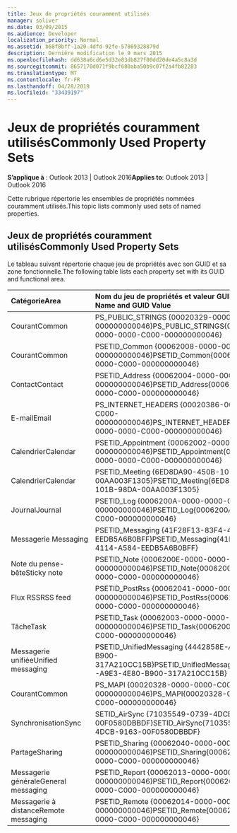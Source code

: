 ```yaml
---
title: Jeux de propriétés couramment utilisés
manager: soliver
ms.date: 03/09/2015
ms.audience: Developer
localization_priority: Normal
ms.assetid: b68f8bff-1a20-4dfd-92fe-57869328879d
description: Dernière modification le 9 mars 2015
ms.openlocfilehash: dd638a6cd6e5d32e83db827f00dd20de4a5c8a3d
ms.sourcegitcommit: 8657170d071f9bcf680aba50b9c07f2a4fb82283
ms.translationtype: MT
ms.contentlocale: fr-FR
ms.lasthandoff: 04/28/2019
ms.locfileid: "33439197"
---
```

# <a name="commonly-used-property-sets"></a><span data-ttu-id="838df-103">Jeux de propriétés couramment utilisés</span><span class="sxs-lookup"><span data-stu-id="838df-103">Commonly Used Property Sets</span></span>

  
  
<span data-ttu-id="838df-104">**S’applique à** : Outlook 2013 | Outlook 2016</span><span class="sxs-lookup"><span data-stu-id="838df-104">**Applies to**: Outlook 2013 | Outlook 2016</span></span> 
  
<span data-ttu-id="838df-105">Cette rubrique répertorie les ensembles de propriétés nommées couramment utilisés.</span><span class="sxs-lookup"><span data-stu-id="838df-105">This topic lists commonly used sets of named properties.</span></span>
  
## <a name="commonly-used-property-sets"></a><span data-ttu-id="838df-106">Jeux de propriétés couramment utilisés</span><span class="sxs-lookup"><span data-stu-id="838df-106">Commonly Used Property Sets</span></span>

<span data-ttu-id="838df-107">Le tableau suivant répertorie chaque jeu de propriétés avec son GUID et sa zone fonctionnelle.</span><span class="sxs-lookup"><span data-stu-id="838df-107">The following table lists each property set with its GUID and functional area.</span></span>
  
|<span data-ttu-id="838df-108">**Catégorie**</span><span class="sxs-lookup"><span data-stu-id="838df-108">**Area**</span></span>|<span data-ttu-id="838df-109">**Nom du jeu de propriétés et valeur GUID**</span><span class="sxs-lookup"><span data-stu-id="838df-109">**Property Set Name and GUID Value**</span></span>|
|:-----|:-----|
|<span data-ttu-id="838df-110">Courant</span><span class="sxs-lookup"><span data-stu-id="838df-110">Common</span></span>  <br/> |<span data-ttu-id="838df-111">PS_PUBLIC_STRINGS {00020329-0000-0000-C000-000000000046}</span><span class="sxs-lookup"><span data-stu-id="838df-111">PS_PUBLIC_STRINGS{00020329-0000-0000-C000-000000000046}</span></span>  <br/> |
|<span data-ttu-id="838df-112">Courant</span><span class="sxs-lookup"><span data-stu-id="838df-112">Common</span></span>  <br/> |<span data-ttu-id="838df-113">PSETID_Common {00062008-0000-0000-C000-000000000046}</span><span class="sxs-lookup"><span data-stu-id="838df-113">PSETID_Common{00062008-0000-0000-C000-000000000046}</span></span>  <br/> |
|<span data-ttu-id="838df-114">Contact</span><span class="sxs-lookup"><span data-stu-id="838df-114">Contact</span></span>  <br/> |<span data-ttu-id="838df-115">PSETID_Address {00062004-0000-0000-C000-000000000046}</span><span class="sxs-lookup"><span data-stu-id="838df-115">PSETID_Address{00062004-0000-0000-C000-000000000046}</span></span>  <br/> |
|<span data-ttu-id="838df-116">E-mail</span><span class="sxs-lookup"><span data-stu-id="838df-116">Email</span></span>  <br/> |<span data-ttu-id="838df-117">PS_INTERNET_HEADERS {00020386-0000-0000-C000-000000000046}</span><span class="sxs-lookup"><span data-stu-id="838df-117">PS_INTERNET_HEADERS{00020386-0000-0000-C000-000000000046}</span></span>  <br/> |
|<span data-ttu-id="838df-118">Calendrier</span><span class="sxs-lookup"><span data-stu-id="838df-118">Calendar</span></span>  <br/> |<span data-ttu-id="838df-119">PSETID_Appointment {00062002-0000-0000-C000-000000000046}</span><span class="sxs-lookup"><span data-stu-id="838df-119">PSETID_Appointment{00062002-0000-0000-C000-000000000046}</span></span>  <br/> |
|<span data-ttu-id="838df-120">Calendrier</span><span class="sxs-lookup"><span data-stu-id="838df-120">Calendar</span></span>  <br/> |<span data-ttu-id="838df-121">PSETID_Meeting {6ED8DA90-450B-101B-98DA-00AA003F1305}</span><span class="sxs-lookup"><span data-stu-id="838df-121">PSETID_Meeting{6ED8DA90-450B-101B-98DA-00AA003F1305}</span></span>  <br/> |
|<span data-ttu-id="838df-122">Journal</span><span class="sxs-lookup"><span data-stu-id="838df-122">Journal</span></span>  <br/> |<span data-ttu-id="838df-123">PSETID_Log {0006200A-0000-0000-C000-000000000046}</span><span class="sxs-lookup"><span data-stu-id="838df-123">PSETID_Log{0006200A-0000-0000-C000-000000000046}</span></span>  <br/> |
|<span data-ttu-id="838df-124">Messagerie </span><span class="sxs-lookup"><span data-stu-id="838df-124">Messaging</span></span>  <br/> |<span data-ttu-id="838df-125">PSETID_Messaging {41F28F13-83F4-4114-A584-EEDB5A6B0BFF}</span><span class="sxs-lookup"><span data-stu-id="838df-125">PSETID_Messaging{41F28F13-83F4-4114-A584-EEDB5A6B0BFF}</span></span>  <br/> |
|<span data-ttu-id="838df-126">Note du pense-bête</span><span class="sxs-lookup"><span data-stu-id="838df-126">Sticky note</span></span>  <br/> |<span data-ttu-id="838df-127">PSETID_Note {0006200E-0000-0000-C000-000000000046}</span><span class="sxs-lookup"><span data-stu-id="838df-127">PSETID_Note{0006200E-0000-0000-C000-000000000046}</span></span>  <br/> |
|<span data-ttu-id="838df-128">Flux RSS</span><span class="sxs-lookup"><span data-stu-id="838df-128">RSS feed</span></span>  <br/> |<span data-ttu-id="838df-129">PSETID_PostRss {00062041-0000-0000-C000-000000000046}</span><span class="sxs-lookup"><span data-stu-id="838df-129">PSETID_PostRss{00062041-0000-0000-C000-000000000046}</span></span>  <br/> |
|<span data-ttu-id="838df-130">Tâche</span><span class="sxs-lookup"><span data-stu-id="838df-130">Task</span></span>  <br/> |<span data-ttu-id="838df-131">PSETID_Task {00062003-0000-0000-C000-000000000046}</span><span class="sxs-lookup"><span data-stu-id="838df-131">PSETID_Task{00062003-0000-0000-C000-000000000046}</span></span>  <br/> |
|<span data-ttu-id="838df-132">Messagerie unifiée</span><span class="sxs-lookup"><span data-stu-id="838df-132">Unified messaging</span></span>  <br/> |<span data-ttu-id="838df-133">PSETID_UnifiedMessaging {4442858E-A9E3-4E80-B900-317A210CC15B}</span><span class="sxs-lookup"><span data-stu-id="838df-133">PSETID_UnifiedMessaging{4442858E-A9E3-4E80-B900-317A210CC15B}</span></span>  <br/> |
|<span data-ttu-id="838df-134">Courant</span><span class="sxs-lookup"><span data-stu-id="838df-134">Common</span></span>  <br/> |<span data-ttu-id="838df-135">PS_MAPI {00020328-0000-0000-C000-000000000046}</span><span class="sxs-lookup"><span data-stu-id="838df-135">PS_MAPI{00020328-0000-0000-C000-000000000046}</span></span>  <br/> |
|<span data-ttu-id="838df-136">Synchronisation</span><span class="sxs-lookup"><span data-stu-id="838df-136">Sync</span></span>  <br/> |<span data-ttu-id="838df-137">SETID_AirSync {71035549-0739-4DCB-9163-00F0580DBBDF}</span><span class="sxs-lookup"><span data-stu-id="838df-137">SETID_AirSync{71035549-0739-4DCB-9163-00F0580DBBDF}</span></span>  <br/> |
|<span data-ttu-id="838df-138">Partage</span><span class="sxs-lookup"><span data-stu-id="838df-138">Sharing</span></span>  <br/> |<span data-ttu-id="838df-139">PSETID_Sharing {00062040-0000-0000-C000-000000000046}</span><span class="sxs-lookup"><span data-stu-id="838df-139">PSETID_Sharing{00062040-0000-0000-C000-000000000046}</span></span>  <br/> |
|<span data-ttu-id="838df-140">Messagerie générale</span><span class="sxs-lookup"><span data-stu-id="838df-140">General messaging</span></span>  <br/> |<span data-ttu-id="838df-141">PSETID_Report {00062013-0000-0000-C000-000000000046}</span><span class="sxs-lookup"><span data-stu-id="838df-141">PSETID_Report{00062013-0000-0000-C000-000000000046}</span></span>  <br/> |
|<span data-ttu-id="838df-142">Messagerie à distance</span><span class="sxs-lookup"><span data-stu-id="838df-142">Remote messaging</span></span>  <br/> |<span data-ttu-id="838df-143">PSETID_Remote {00062014-0000-0000-C000-000000000046}</span><span class="sxs-lookup"><span data-stu-id="838df-143">PSETID_Remote{00062014-0000-0000-C000-000000000046}</span></span>  <br/> |
   


